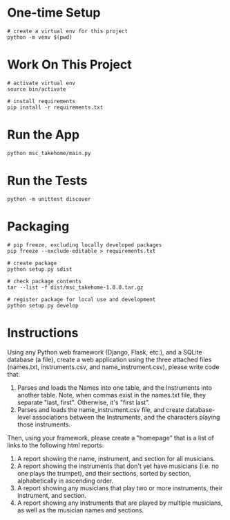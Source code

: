 # One-time Setup
```
# create a virtual env for this project
python -m venv $(pwd)
```

# Work On This Project
```
# activate virtual env
source bin/activate

# install requirements
pip install -r requirements.txt
```

# Run the App
```
python msc_takehome/main.py
```

# Run the Tests
```
python -m unittest discover
```

# Packaging
```
# pip freeze, excluding locally developed packages
pip freeze --exclude-editable > requirements.txt

# create package
python setup.py sdist

# check package contents
tar --list -f dist/msc_takehome-1.0.0.tar.gz

# register package for local use and development
python setup.py develop
```

# Instructions
Using any Python web framework (Django, Flask, etc.), and a SQLite database (a file), create a web
application using the three attached files (names.txt, instruments.csv, and name_instrument.csv),
please write code that:

1. Parses and loads the Names into one table, and the Instruments into another table. Note, when commas exist in the
names.txt file, they separate "last, first".  Otherwise, it's "first last".
2. Parses and loads the name_instrument.csv file, and create database-level associations between the Instruments,
and the characters playing those instruments.

Then, using your framework, please create a "homepage" that is a list of links to the following
html reports.

1. A report showing the name, instrument, and section for all musicians.
2. A report showing the instruments that don't yet have musicians (i.e. no one plays the trumpet), and their sections, sorted by section, alphabetically in ascending order.
3. A report showing any musicians that play two or more instruments, their instrument, and section.
4. A report showing any instruments that are played by multiple musicians, as well as the musician names and sections.
